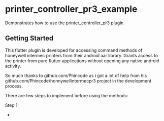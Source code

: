 # printer_controller_pr3_example

Demonstrates how to use the printer_controller_pr3 plugin.

## Getting Started

This flutter plugin is developed for accessing command methods of honeywell intermec printers from their android aar library. Grants access to the printer from pure flutter applications without opening any native android activity.

So much thanks to github.com/Phincode as i got a lot of help from his github.com/Phincode/honnywellintermecpr3 project in the development process.

There are few steps to implement before using the methods:

Step 1:

- 